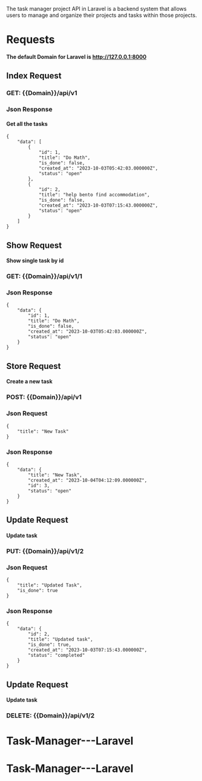 The task manager project API in Laravel is a backend system that allows users to manage and organize their projects and tasks within those projects.
# Requests

#### The default Domain for Laravel is http://127.0.0.1:8000

## Index Request

### GET: {{Domain}}/api/v1

### Json Response

#### Get all the tasks

```
{
    "data": [
        {
            "id": 1,
            "title": "Do Math",
            "is_done": false,
            "created_at": "2023-10-03T05:42:03.000000Z",
            "status": "open"
        },
        {
            "id": 2,
            "title": "help bento find accommodation",
            "is_done": false,
            "created_at": "2023-10-03T07:15:43.000000Z",
            "status": "open"
        }
    ]
}
```



## Show Request

#### Show single task by id 

### GET: {{Domain}}/api/v1/1

### Json Response

```
{
    "data": {
        "id": 1,
        "title": "Do Math",
        "is_done": false,
        "created_at": "2023-10-03T05:42:03.000000Z",
        "status": "open"
    }
}
```



## Store Request

#### Create a new task

### POST: {{Domain}}/api/v1

### Json Request

```
{
    "title": "New Task"
}
```

### Json Response

```
{
    "data": {
        "title": "New Task",
        "created_at": "2023-10-04T04:12:09.000000Z",
        "id": 3,
        "status": "open"
    }
}
```


## Update Request

#### Update task

### PUT: {{Domain}}/api/v1/2

### Json Request

```
{
    "title": "Updated Task",
    "is_done": true
}
```

### Json Response

```
{
    "data": {
        "id": 2,
        "title": "Updated task",
        "is_done": true,
        "created_at": "2023-10-03T07:15:43.000000Z",
        "status": "completed"
    }
}
```

## Update Request

#### Update task

### DELETE: {{Domain}}/api/v1/2

# Task-Manager---Laravel
# Task-Manager---Laravel
